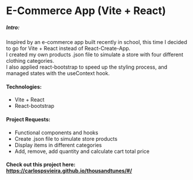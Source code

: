 # E-Commerce App (Vite + React)

##### Intro:
Inspired by an e-commerce app built recently in school, this time I decided to go for Vite + React instead of React-Create-App. <br>
I created my own products .json file to simulate a store with four different clothing categories. <br>
I also applied react-bootstrap to speed up the styling process, and managed states with the useContext hook.



#### Technologies:
- Vite + React
- React-bootstrap

#### Project Requests:
- Functional components and hooks
- Create .json file to simulate store products
- Display items in different categories
- Add, remove, add quantity and calculate cart total price

#### Check out this project here: https://carlospsvieira.github.io/thousandtunes/#/
